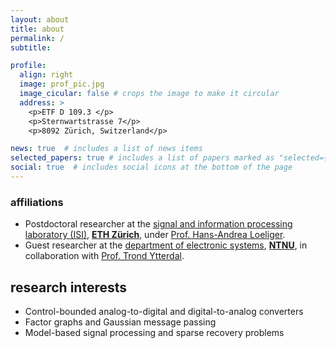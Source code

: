 ```yaml
---
layout: about
title: about
permalink: /
subtitle: 

profile:
  align: right
  image: prof_pic.jpg
  image_cicular: false # crops the image to make it circular
  address: >
    <p>ETF D 109.3 </p>
    <p>Sternwartstrasse 7</p>
    <p>8092 Zürich, Switzerland</p>

news: true  # includes a list of news items
selected_papers: true # includes a list of papers marked as "selected={true}"
social: true  # includes social icons at the bottom of the page
---
```

### affiliations
- Postdoctoral researcher at the [signal and information processing laboratory (ISI)](https://isi.ee.ethz.ch), [**ETH Zürich**](https://ethz.ch/en.html), under [Prof. Hans-Andrea Loeliger](http://people.ee.ethz.ch/~loeliger/).
- Guest researcher at the [department of electronic systems](https://www.ntnu.edu/employees/ehmalmbe), [**NTNU**](https://www.ntnu.edu), in collaboration with [Prof. Trond Ytterdal](https://www.ntnu.edu/employees/trond.ytterdal).

## research interests
- Control-bounded analog-to-digital and digital-to-analog converters
- Factor graphs and Gaussian message passing
- Model-based signal processing and sparse recovery problems

<!-- Write your biography here. Tell the world about yourself. Link to your favorite [subreddit](http://reddit.com). You can put a picture in, too. The code is already in, just name your picture `prof_pic.jpg` and put it in the `img/` folder.

Put your address / P.O. box / other info right below your picture. You can also disable any these elements by editing `profile` property of the YAML header of your `_pages/about.md`. Edit `_bibliography/papers.bib` and Jekyll will render your [publications page](/al-folio/publications/) automatically.

Link to your social media connections, too. This theme is set up to use [Font Awesome icons](http://fortawesome.github.io/Font-Awesome/) and [Academicons](https://jpswalsh.github.io/academicons/), like the ones below. Add your Facebook, Twitter, LinkedIn, Google Scholar, or just disable all of them. -->
